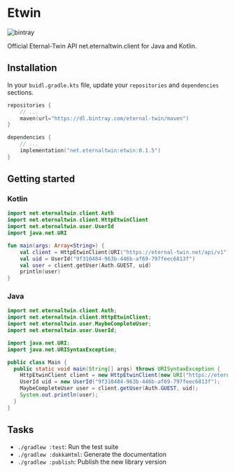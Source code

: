 # Etwin

![bintray](https://img.shields.io/bintray/v/eternal-twin/maven/etwin)

Official Eternal-Twin API net.eternaltwin.client for Java and Kotlin.

## Installation

In your `buidl.gradle.kts` file, update your `repositories` and `dependencies` sections.

```kotlin
repositories {
    // ...
    maven(url="https://dl.bintray.com/eternal-twin/maven")
}

dependencies {
    // ...
    implementation("net.eternaltwin:etwin:0.1.5")
}
```

## Getting started

### Kotlin

```kotlin
import net.eternaltwin.client.Auth
import net.eternaltwin.client.HttpEtwinClient
import net.eternaltwin.user.UserId
import java.net.URI

fun main(args: Array<String>) {
    val client = HttpEtwinClient(URI("https://eternal-twin.net/api/v1"))
    val uid = UserId("9f310484-963b-446b-af69-797feec6813f")
    val user = client.getUser(Auth.GUEST, uid)
    println(user)
}
```

### Java

```java
import net.eternaltwin.client.Auth;
import net.eternaltwin.client.HttpEtwinClient;
import net.eternaltwin.user.MaybeCompleteUser;
import net.eternaltwin.user.UserId;

import java.net.URI;
import java.net.URISyntaxException;

public class Main {
  public static void main(String[] args) throws URISyntaxException {
    HttpEtwinClient client = new HttpEtwinClient(new URI("https://eternal-twin.net/api/v1"));
    UserId uid = new UserId("9f310484-963b-446b-af69-797feec6813f");
    MaybeCompleteUser user = client.getUser(Auth.GUEST, uid);
    System.out.println(user);
  }
}
```

## Tasks

- `./gradlew :test`: Run the test suite
- `./gradlew :dokkaHtml`: Generate the documentation
- `./gradlew :publish`: Publish the new library version

[bintray]: https://bintray.com/eternal-twin/maven/etwin
